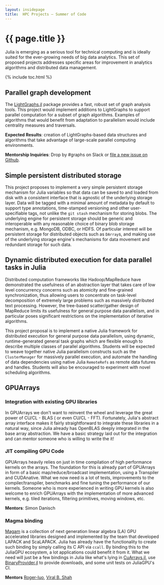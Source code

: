 ```yaml
---
layout: insidepage
title:  HPC Projects – Summer of Code
---
```


# {{ page.title }}

Julia is emerging as a serious tool for technical computing and is ideally suited for the ever-growing needs of big data analytics. This set of proposed projects addresses specific areas for improvement in analytics algorithms and distributed data management.

{% include toc.html %}

## Parallel graph development

The [LightGraphs.jl](https://github.com/JuliaGraphs/LightGraphs.jl) package provides a fast, robust set of graph analysis tools. This project would implement additions to LightGraphs to support parallel computation for a subset of graph algorithms. Examples of algorithms that would benefit from adaptation to parallelism would include centrality measures and traversals.

**Expected Results**: creation of LightGraphs-based data structures and algorithms that take advantage of large-scale parallel computing environments.

**Mentorship Inquiries**: Drop by #graphs on Slack or [file a new issue on Github](https://github.com/JuliaGraphs/LightGraphs.jl/issues/new).

## Simple persistent distributed storage

This project proposes to implement a very simple persistent storage mechanism for Julia variables so that data can be saved to and loaded from disk with a consistent interface that is agnostic of the underlying storage layer. Data will be tagged with a minimal amount of metadata by default to support type annotations, time-stamped versioning and other user-specifiable tags, not unlike the `git stash` mechanism for storing blobs. The underlying engine for persistent storage should be generic and interoperable with any reasonable choice of binary blob storage mechanism, e.g. MongoDB, ODBC, or HDFS. Of particular interest will be persistent storage for distributed objects such as `DArray`s, and making use of the underlying storage engine's mechanisms for data movement and redundant storage for such data.

## Dynamic distributed execution for data parallel tasks in Julia

Distributed computation frameworks like Hadoop/MapReduce have demonstrated the usefulness of an abstraction layer that takes care of low level concurrency concerns such as atomicity and fine-grained synchronization, thus allowing users to concentrate on task-level decomposition of extremely large problems such as massively distributed text processing. However, the tree-based scatter/gather design of MapReduce limits its usefulness for general purpose data parallelism, and in particular poses significant restrictions on the implementation of iterative algorithms.

This project proposal is to implement a native Julia framework for distributed execution for general purpose data parallelism, using dynamic, runtime-generated general task graphs which are flexible enough to describe multiple classes of parallel algorithms. Students will be expected to weave together native Julia parallelism constructs such as the `ClusterManager` for massively parallel execution, and automate the handling of data dependencies using native Julia `RemoteRefs` as remote data futures and handles. Students will also be encouraged to experiment with novel scheduling algorithms.

## GPUArrays

### Integration with existing GPU libraries

In GPUArrays we don't want to reinvent the wheel and leverage the great power of CU/CL - BLAS ( or even CU/CL - FFT).
Fortunately, Julia's abstract array interface makes it fairly straightforward to integrate these libraries in a natural way, since Julia already has OpenBLAS deeply integrated in the base array abstraction.
We have a basic strategy laid out for the integration and can mentor someone who is willing to write the it!

### JIT compiling GPU Code

GPUArrays heavily relies on just in time compilation of high performance kernels on the arrays.
The foundation for this is already part of GPUArrays in form of a basic map/reduce/broadcast implementation, using a Transpiler and CUDAnative.
What we now need is a lot of tests, improvements to the compiler/transpiler, benchmarks and fine tuning the performance of our kernels.
Someone who is more experienced in writing GPU kernels is also welcome to enrich GPUArrays with the implementation of more advanced kernels, e.g.
tiled iterations, filtering primitives, moving windows, etc.

**Mentors**: Simon Danisch

### Magma binding

[Magam](https://developer.nvidia.com/magma) is a collection of next generation linear algebra (LA) GPU accelerated libraries designed and implemented by the team that developed LAPACK and ScaLAPACK. Julia has already have the functionality to create such binding by simply calling its C API via `ccall`. By binding this to the JuliaGPU ecosystem, a lot applications could benefit it from it. What we need will
just be a few bindings in Julia like what's lying in [CuArrays.jl](https://github.com/JuliaGPU/CuArrays.jl), use [BinaryProvider.jl](https://github.com/JuliaPackaging/BinaryProvider.jl) to provide downloads, and some unit tests on JuliaGPU's CI.

**Mentors** [Roger-luo](https://github.com/Roger-luo), [Viral B. Shah](https://github.com/ViralBShah)
